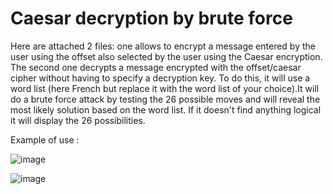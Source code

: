 # Caesar decryption by brute force

Here are attached 2 files: one allows to encrypt a message entered by the user using the offset also selected by the user using the Caesar encryption. The second one decrypts a message encrypted with the offset/caesar cipher without having to specify a decryption key. To do this, it will use a word list (here French but replace it with the word list of your choice).It will do a brute force attack by testing the 26 possible moves and will reveal the most likely solution based on the word list. If it doesn't find anything logical it will display the 26 possibilities.

Example of use :

![image](https://github.com/AymericF9/Caesar_decryption_by_brute_force/assets/95702319/2ab5b35c-376d-4a3b-9337-9ec7cfa8eea7)


![image](https://github.com/AymericF9/Caesar_decryption_by_brute_force/assets/95702319/d997f753-da57-400b-af55-01f1a9f9468c)
